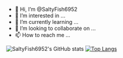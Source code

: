 - 👋 Hi, I’m @SaltyFish6952
- 👀 I’m interested in ...
- 🌱 I’m currently learning ...
- 💞️ I’m looking to collaborate on ...
- 📫 How to reach me ...


<!---
SaltyFish6952/SaltyFish6952 is a ✨ special ✨ repository because its `README.md` (this file) appears on your GitHub profile.
You can click the Preview link to take a look at your changes.
--->
![SaltyFish6952's GitHub stats](https://github-readme-stats.vercel.app/api?username=SaltyFish6952&count_private=true)
[![Top Langs](https://github-readme-stats.vercel.app/api/top-langs/?username=SaltyFish6952&layout=compact)](https://github.com/anuraghazra/github-readme-stats)
